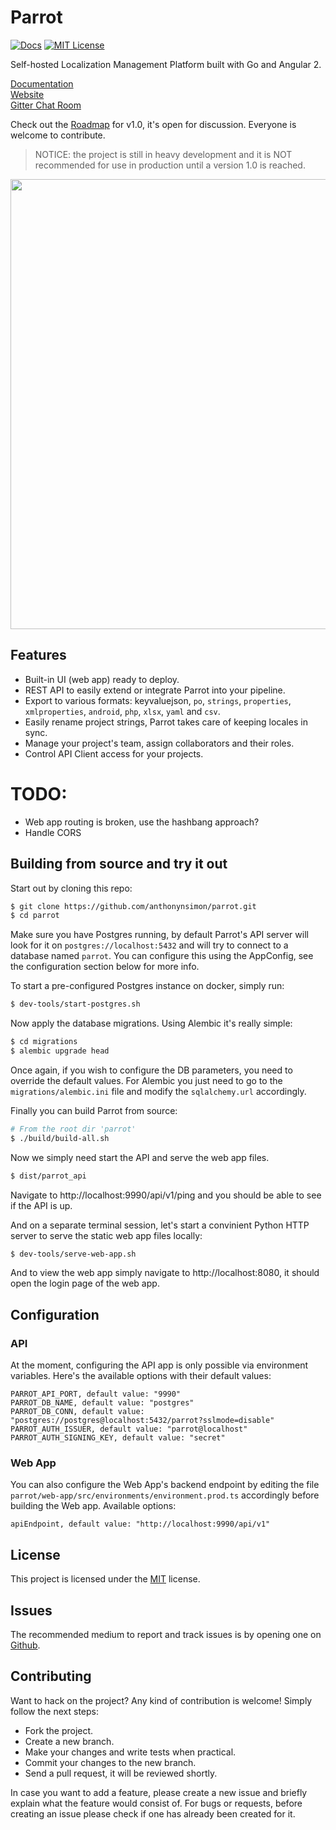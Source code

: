 # Parrot
[![Docs](https://img.shields.io/badge/docs-latest-blue.svg)](https://anthonynsimon.gitbooks.io/parrot/content/)
[![MIT License](https://img.shields.io/github/license/mashape/apistatus.svg?maxAge=2592000)](https://github.com/anthonynsimon/parrot/blob/master/LICENSE)

Self-hosted Localization Management Platform built with Go and Angular 2.  

[Documentation](https://anthonynsimon.gitbooks.io/parrot/content/)  
[Website](http://anthonynsimon.com/parrot.github.io)  
[Gitter Chat Room](https://gitter.im/parrot-translate)   

Check out the [Roadmap](https://github.com/anthonynsimon/parrot/blob/master/ROADMAP.md) for v1.0, it's open for discussion. Everyone is welcome to contribute.

> NOTICE: the project is still in heavy development and it is NOT recommended for use in production until a version 1.0 is reached.

<img src="https://parrot-translate.github.io/parrot.github.io/images/parrot-screenshot-001.png" style="width: 720px;"/>

## Features

- Built-in UI (web app) ready to deploy.
- REST API to easily extend or integrate Parrot into your pipeline.
- Export to various formats: keyvaluejson, `po`, `strings`, `properties`, `xmlproperties`, `android`, `php`, `xlsx`, `yaml` and `csv`.
- Easily rename project strings, Parrot takes care of keeping locales in sync.
- Manage your project's team, assign collaborators and their roles.
- Control API Client access for your projects.

# TODO: 
- Web app routing is broken, use the hashbang approach?
- Handle CORS

## Building from source and try it out

Start out by cloning this repo:

```bash
$ git clone https://github.com/anthonynsimon/parrot.git
$ cd parrot
```

Make sure you have Postgres running, by default Parrot's API server will look for it on `postgres://localhost:5432` and will try to connect to a database named `parrot`. You can configure this using the AppConfig, see the configuration section below for more info.

To start a pre-configured Postgres instance on docker, simply run:

```bash
$ dev-tools/start-postgres.sh
```

Now apply the database migrations. Using Alembic it's really simple:

```bash
$ cd migrations
$ alembic upgrade head
```

Once again, if you wish to configure the DB parameters, you need to override the default values. For Alembic you just need to go to the `migrations/alembic.ini` file and modify the `sqlalchemy.url` accordingly.

Finally you can build Parrot from source:

```bash
# From the root dir 'parrot'
$ ./build/build-all.sh
```

Now we simply need start the API and serve the web app files.

```bash
$ dist/parrot_api
```
Navigate to http://localhost:9990/api/v1/ping and you should be able to see if the API is up.

And on a separate terminal session, let's start a convinient Python HTTP server to serve the static web app files locally:

```bash
$ dev-tools/serve-web-app.sh
```

And to view the web app simply navigate to http://localhost:8080, it should open the login page of the web app.

## Configuration
### API
At the moment, configuring the API app is only possible via environment variables. Here's the available options with their default values:

```
PARROT_API_PORT, default value: "9990"
PARROT_DB_NAME, default value: "postgres"
PARROT_DB_CONN, default value: "postgres://postgres@localhost:5432/parrot?sslmode=disable"
PARROT_AUTH_ISSUER, default value: "parrot@localhost"
PARROT_AUTH_SIGNING_KEY, default value: "secret"
```

### Web App
You can also configure the Web App's backend endpoint by editing the file `parrot/web-app/src/environments/environment.prod.ts` accordingly before building the Web app. Available options:

```
apiEndpoint, default value: "http://localhost:9990/api/v1"
```

## License
This project is licensed under the [MIT](https://github.com/anthonynsimon/parrot/blob/master/LICENSE) license.

## Issues
The recommended medium to report and track issues is by opening one on [Github](https://github.com/parrot-translate/parrot/issues).

## Contributing
Want to hack on the project? Any kind of contribution is welcome!
Simply follow the next steps:

- Fork the project.
- Create a new branch.
- Make your changes and write tests when practical.
- Commit your changes to the new branch.
- Send a pull request, it will be reviewed shortly.

In case you want to add a feature, please create a new issue and briefly explain what the feature would consist of. For bugs or requests, before creating an issue please check if one has already been created for it.
